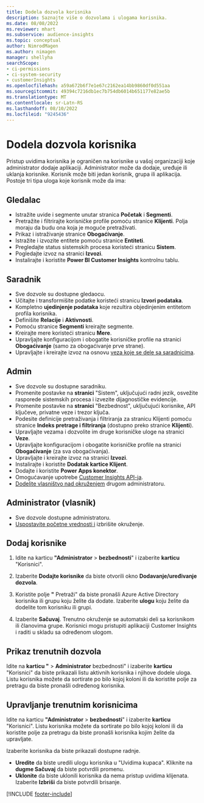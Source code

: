 ```yaml
---
title: Dodela dozvola korisnika
description: Saznajte više o dozvolama i ulogama korisnika.
ms.date: 08/08/2022
ms.reviewer: mhart
ms.subservice: audience-insights
ms.topic: conceptual
author: NimrodMagen
ms.author: nimagen
manager: shellyha
searchScope:
- ci-permissions
- ci-system-security
- customerInsights
ms.openlocfilehash: a59a672b6f7e1e67c2162ea14bb9860df0d551aa
ms.sourcegitcommit: 49394c7216db1ec7b754db6014b651177e82ae5b
ms.translationtype: MT
ms.contentlocale: sr-Latn-RS
ms.lasthandoff: 08/10/2022
ms.locfileid: "9245436"
---
```

# <a name="assign-user-permissions"></a>Dodela dozvola korisnika

Pristup uvidima korisnika je ograničen na korisnike u vašoj organizaciji koje administrator dodaje aplikaciji. Administrator može da dodaje, uređuje ili uklanja korisnike. Korisnik može biti jedan korisnik, grupa ili aplikacija. Postoje tri tipa uloga koje korisnik može da ima:

## <a name="viewer"></a>Gledalac

- Istražite uvide i segmente unutar stranica **Početak** i **Segmenti**.
- Pretražite i filtrirajte korisničke profile pomoću stranice **Klijenti**. Polja moraju da budu ona koja je moguće pretraživati.
- Prikaz i istraživanje stranice **Obogaćivanje**.
- Istražite i izvozite entitete pomoću stranice **Entiteti**.
- Pregledajte status sistemskih procesa koristeći stranicu **Sistem**.
- Pogledajte izvoz na stranici **Izvozi**.
- Instalirajte i koristite **Power BI Customer Insights** kontrolnu tablu.

## <a name="contributor"></a>Saradnik

- Sve dozvole su dostupne gledaocu.
- Učitajte i transformišite podatke koristeći stranicu **Izvori podataka**.
- Kompletno **ujedinjenje podataka** koje rezultira objedinjenim entitetom profila korisnika.
- Definišite **Relacije** i **Aktivnosti**.
- Pomoću stranice **Segmenti** kreirajte segmente.
- Kreirajte mere koristeći stranicu **Mere**.
- Upravljajte konfiguracijom i obogatite korisničke profile na stranici **Obogaćivanje** (samo za obogaćivanje prve strane).
- Upravljajte i kreirajte izvoz na osnovu [veza koje se dele sa saradnicima](connections.md#allow-contributors-to-use-a-connection-for-exports).

## <a name="admin"></a>Admin

- Sve dozvole su dostupne saradniku.
- Promenite postavke na **stranici** "Sistem", uključujući radni jezik, osvežite rasporede sistemskih procesa i izvezite dijagnostičke evidencije.
- Promenite postavke na **stranici** "Bezbednost", uključujući korisnike, API ključeve, privatne veze i trezor ključa.
- Podesite definicije pretraživanja i filtriranja za stranicu Klijenti pomoću stranice **Indeks pretrage i filtriranja** (dostupno preko stranice **Klijenti**).
- Upravljajte vezama i dozvolite im druge korisničke uloge na stranici **Veze**.
- Upravljajte konfiguracijom i obogatite korisničke profile na stranici **Obogaćivanje** (za sva obogaćivanja).
- Upravljajte i kreirajte izvoz na stranici **Izvozi**.
- Instalirajte i koristite **Dodatak kartice Klijent**.
- Dodajte i koristite **Power Apps konektor**.
- Omogućavanje upotrebe [Customer Insights API-ja](apis.md).
- [Dodelite vlasništvo nad okruženjem](manage-environments.md#change-the-owner-of-an-environment) drugom administratoru.

## <a name="admin-owner"></a>Administrator (vlasnik)

- Sve dozvole dostupne administratoru.
- [Uspostavite početne vrednosti i](manage-environments.md#reset-an-existing-environment-preview) izbrišite okruženje.

## <a name="add-users"></a>Dodaj korisnike

1. Idite na karticu **"Administrator** > **bezbednosti**" i izaberite **karticu** "Korisnici".

1. Izaberite **Dodajte korisnike** da biste otvorili okno **Dodavanje/uređivanje dozvola**.

1. Koristite polje **"** Pretraži" da biste pronašli Azure Active Directory korisnika ili grupu koju želite da dodate. Izaberite **ulogu** koju želite da dodelite tom korisniku ili grupi.

1. Izaberite **Sačuvaj**. Trenutno okruženje se automatski deli sa korisnikom ili članovima grupe. Korisnici mogu pristupiti aplikaciji Customer Insights i raditi u skladu sa određenom ulogom.

## <a name="view-current-permissions"></a>Prikaz trenutnih dozvola

Idite na **karticu "** > **Administrator** bezbednosti" i izaberite **karticu** "Korisnici" da biste prikazali listu aktivnih korisnika i njihove dodele uloga. Listu korisnika možete da sortirate po bilo kojoj koloni ili da koristite polje za pretragu da biste pronašli određenog korisnika.

## <a name="manage-current-users"></a>Upravljanje trenutnim korisnicima

Idite na karticu **"Administrator** > **bezbednosti**" i izaberite **karticu** "Korisnici". Listu korisnika možete da sortirate po bilo kojoj koloni ili da koristite polje za pretragu da biste pronašli korisnika kojim želite da upravljate.

Izaberite korisnika da biste prikazali dostupne radnje.

- **Uredite** da biste uredili ulogu korisnika u "Uvidima kupaca". Kliknite na **dugme Sačuvaj** da biste potvrdili promenu.
- **Uklonite** da biste uklonili korisnika da nema pristup uvidima klijenata. Izaberite **Izbriši** da biste potvrdili brisanje.

[!INCLUDE [footer-include](includes/footer-banner.md)]
